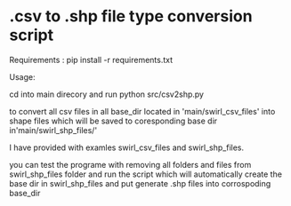 # .csv to .shp file type conversion script

Requirements :
pip install -r requirements.txt

Usage:

cd into main direcory and run
python src/csv2shp.py 

to convert all csv files in all base_dir  located in 'main/swirl_csv_files' into shape files which will be saved to coresponding base dir in'main/swirl_shp_files/'

I have provided with examles swirl_csv_files and swirl_shp_files.

you can test the programe with removing all folders and files from swirl_shp_files folder and run the script which will automatically create the base dir in swirl_shp_files and put generate .shp files into corrospoding base_dir

